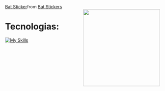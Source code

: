 <div class="tenor-gif-embed" data-postid="21455041" data-share-method="host" data-aspect-ratio="1" data-width="100%"><a href="https://tenor.com/view/bat-gif-21455041">Bat Sticker</a>from <a href="https://tenor.com/search/bat-stickers">Bat Stickers</a></div> <script type="text/javascript" async src="https://tenor.com/embed.js"></script>
<img align="right" width="250" src="">
<h1 align="left">Tecnologias: </h1>

[![My Skills](https://skillicons.dev/icons?i=cs,dotnet,wasm,python,html,css)](https://skillicons.dev)




